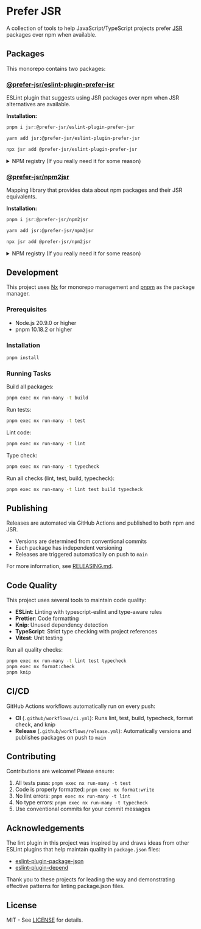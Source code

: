 # Prefer JSR

A collection of tools to help JavaScript/TypeScript projects prefer [JSR](https://jsr.io/) packages over npm when available.

## Packages

This monorepo contains two packages:

### [@prefer-jsr/eslint-plugin-prefer-jsr](./packages/eslint-plugin)

ESLint plugin that suggests using JSR packages over npm when JSR alternatives are available.

**Installation:**

```sh
pnpm i jsr:@prefer-jsr/eslint-plugin-prefer-jsr
```

```sh
yarn add jsr:@prefer-jsr/eslint-plugin-prefer-jsr
```

```sh
npx jsr add @prefer-jsr/eslint-plugin-prefer-jsr
```

<details>
<summary>NPM registry (If you really need it for some reason)</summary>

```sh
npm install --save-dev @prefer-jsr/eslint-plugin-prefer-jsr
```

</details>

### [@prefer-jsr/npm2jsr](./packages/npm2jsr)

Mapping library that provides data about npm packages and their JSR equivalents.

**Installation:**

```sh
pnpm i jsr:@prefer-jsr/npm2jsr
```

```sh
yarn add jsr:@prefer-jsr/npm2jsr
```

```sh
npx jsr add @prefer-jsr/npm2jsr
```

<details>
<summary>NPM registry (If you really need it for some reason)</summary>

```sh
npm install @prefer-jsr/npm2jsr
```

</details>

## Development

This project uses [Nx](https://nx.dev) for monorepo management and [pnpm](https://pnpm.io) as the package manager.

### Prerequisites

- Node.js 20.9.0 or higher
- pnpm 10.18.2 or higher

### Installation

```sh
pnpm install
```

### Running Tasks

Build all packages:

```sh
pnpm exec nx run-many -t build
```

Run tests:

```sh
pnpm exec nx run-many -t test
```

Lint code:

```sh
pnpm exec nx run-many -t lint
```

Type check:

```sh
pnpm exec nx run-many -t typecheck
```

Run all checks (lint, test, build, typecheck):

```sh
pnpm exec nx run-many -t lint test build typecheck
```

## Publishing

Releases are automated via GitHub Actions and published to both npm and JSR.

- Versions are determined from conventional commits
- Each package has independent versioning
- Releases are triggered automatically on push to `main`

For more information, see [RELEASING.md](./RELEASING.md).

## Code Quality

This project uses several tools to maintain code quality:

- **ESLint**: Linting with typescript-eslint and type-aware rules
- **Prettier**: Code formatting
- **Knip**: Unused dependency detection
- **TypeScript**: Strict type checking with project references
- **Vitest**: Unit testing

Run all quality checks:

```sh
pnpm exec nx run-many -t lint test typecheck
pnpm exec nx format:check
pnpm knip
```

## CI/CD

GitHub Actions workflows automatically run on every push:

- **CI** (`.github/workflows/ci.yml`): Runs lint, test, build, typecheck, format check, and knip
- **Release** (`.github/workflows/release.yml`): Automatically versions and publishes packages on push to `main`

## Contributing

Contributions are welcome! Please ensure:

1. All tests pass: `pnpm exec nx run-many -t test`
2. Code is properly formatted: `pnpm exec nx format:write`
3. No lint errors: `pnpm exec nx run-many -t lint`
4. No type errors: `pnpm exec nx run-many -t typecheck`
5. Use conventional commits for your commit messages

## Acknowledgements

The lint plugin in this project was inspired by and draws ideas from other ESLint plugins that help maintain quality in `package.json` files:

- [eslint-plugin-package-json](https://github.com/JoshuaKGoldberg/eslint-plugin-package-json)
- [eslint-plugin-depend](https://github.com/es-tooling/eslint-plugin-depend)

Thank you to these projects for leading the way and demonstrating effective patterns for linting package.json files.

## License

MIT - See [LICENSE](./LICENSE) for details.
